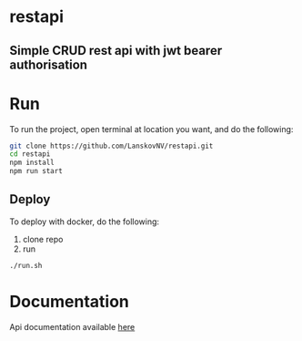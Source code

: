 # restapi

## Simple CRUD rest api with jwt bearer authorisation

# Run

To run the project, open terminal at location you want, and do the following:
```bash
git clone https://github.com/LanskovNV/restapi.git
cd restapi
npm install
npm run start
```

## Deploy

To deploy with docker, do the following:

1. clone repo
2. run 
```shell
./run.sh
```

# Documentation

Api documentation available [here](https://crud.leins275.xyz/api/v1/swagger/)
